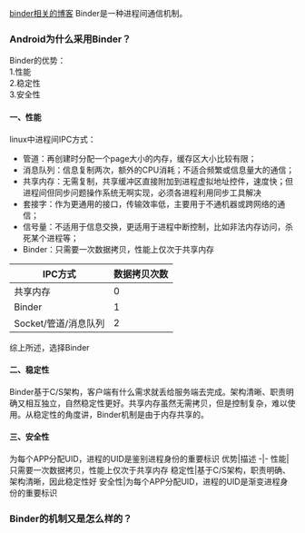 [binder相关的博客](https://www.jianshu.com/p/429a1ff3560c)
Binder是一种进程间通信机制。
### Android为什么采用Binder？
Binder的优势：  
1.性能  
2.稳定性  
3.安全性
#### 一、性能
linux中进程间IPC方式：
- 管道：再创建时分配一个page大小的内存，缓存区大小比较有限；
- 消息队列：信息复制两次，额外的CPU消耗；不适合频繁或信息量大的通信；
- 共享内存：无需复制，共享缓冲区直接附加到进程虚拟地址控件，速度快；但进程间但同步问题操作系统无啊实现，必须各进程利用同步工具解决
- 套接字：作为更通用的接口，传输效率低，主要用于不通机器或跨网络的通信；
- 信号量：不适用于信息交换，更适用于进程中断控制，比如非法内存访问，杀死某个进程等；  
- Binder：只需要一次数据拷贝，性能上仅次于共享内存

IPC方式|数据拷贝次数
-|-
共享内存|0
Binder|1
Socket/管道/消息队列|2
综上所述，选择Binder
#### 二、稳定性
Binder基于C/S架构，客户端有什么需求就丢给服务端去完成。架构清晰、职责明确又相互独立，自然稳定性更好。共享内存虽然无需拷贝，但是控制复杂，难以使用。从稳定性的角度讲，Binder机制是由于内存共享的。
#### 三、安全性
为每个APP分配UID，进程的UID是鉴别进程身份的重要标识
优势|描述
-|-
性能|只需要一次数据拷贝，性能上仅次于共享内存
稳定性|基于C/S架构，职责明确、架构清晰，因此稳定性好
安全性|为每个APP分配UID，进程的UID是渐变进程身份的重要标识
### Binder的机制又是怎么样的？